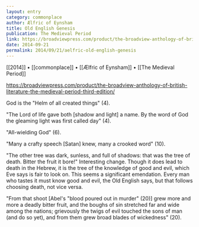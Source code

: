 ```yaml
---
layout: entry
category: commonplace
author: Ælfric of Eynsham
title: Old English Genesis
publication: The Medieval Period
link: https://broadviewpress.com/product/the-broadview-anthology-of-british-literature-the-medieval-period-third-edition/
date: 2014-09-21
permalink: 2014/09/21/aelfric-old-english-genesis
---
```


[[2014]] • [[commonplace]] • [[Ælfric of Eynsham]] • [[The Medieval Period]]

https://broadviewpress.com/product/the-broadview-anthology-of-british-literature-the-medieval-period-third-edition/

God is the "Helm of all created things" (4).

"The Lord of life gave both [shadow and light] a name. By the word of God the gleaming light was first called day" (4).

"All-wielding God" (6).

"Many a crafty speech [Satan] knew, many a crooked word" (10).

"The other tree was dark, sunless, and full of shadows: that was the tree of death. Bitter the fruit it bore!" Interesting change. Though it does lead to death in the Hebrew, it is the tree of the knowledge of good and evil, which Eve says is fair to look on. This seems a significant emendation. Every man who tastes it must know good and evil, the Old English says, but that follows choosing death, not vice versa.

"From that shoot [Abel's "blood poured out in murder" (20)] grew more and more a deadly bitter fruit, and the boughs of sin stretched far and wide among the nations; grievously the twigs of evil touched the sons of man (and do so yet), and from them grew broad blades of wickedness" (20).
